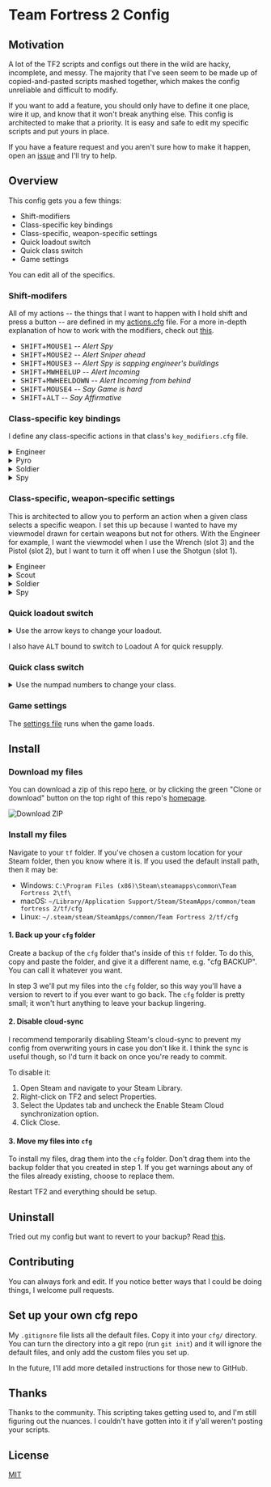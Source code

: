 # Team Fortress 2 Config

## Motivation

A lot of the TF2 scripts and configs out there in the wild are hacky, incomplete, and messy. The majority that I've seen seem to be made up of copied-and-pasted scripts mashed together, which makes the config unreliable and difficult to modify.

If you want to add a feature, you should only have to define it one place, wire it up, and know that it won't break anything else. This config is architected to make that a priority. It is easy and safe to edit my specific scripts and put yours in place.

If you have a feature request and you aren't sure how to make it happen, open an [issue](https://github.com/reeddunkle/cfg/issues) and I'll try to help.

## Overview

This config gets you a few things:

* Shift-modifiers
* Class-specific key bindings
* Class-specific, weapon-specific settings
* Quick loadout switch
* Quick class switch
* Game settings

You can edit all of the specifics.

### Shift-modifers

All of my actions -- the things that I want to happen with I hold shift and press a button -- are defined in my [actions.cfg](./custom/key_modifiers/actions.cfg) file. For a more in-depth explanation of how to work with the modifiers, check out [this](./custom/key_modifiers/README.md).

* <kbd>SHIFT</kbd>+<kbd>MOUSE1</kbd> -- _Alert Spy_
* <kbd>SHIFT</kbd>+<kbd>MOUSE2</kbd> -- _Alert Sniper ahead_
* <kbd>SHIFT</kbd>+<kbd>MOUSE3</kbd> -- _Alert Spy is sapping engineer's buildings_
* <kbd>SHIFT</kbd>+<kbd>MWHEELUP</kbd> -- _Alert Incoming_
* <kbd>SHIFT</kbd>+<kbd>MWHEELDOWN</kbd> -- _Alert Incoming from behind_
* <kbd>SHIFT</kbd>+<kbd>MOUSE4</kbd> -- _Say Game is hard_
* <kbd>SHIFT</kbd>+<kbd>ALT</kbd> -- _Say Affirmative_

### Class-specific key bindings

I define any class-specific actions in that class's `key_modifiers.cfg` file.

<details>
  <summary>Engineer</summary>
  <ul>
    <li>
      <kbd>MOUSE3</kbd> -- <em>Destroy sentry and build</em>
    </li>
    <li>
      <a href="./custom/engineer/key_modifiers.cfg">
        <code>key_modifiers.cfg</code>
      </a>
    </li>
  </ul>
</details>

<details>
  <summary>Pyro</summary>
  <ul>
    <li>
      <kbd>MOUSE4</kbd> -- <em>Detonator jump</em>
    </li>
    <li>
      <a href="./custom/pyro/key_modifiers.cfg">
        <code>key_modifiers.cfg</code>
      </a>
    </li>
  </ul>
</details>

<details>
  <summary>Soldier</summary>
  <ul>
    <li>
      <kbd>MOUSE4</kbd> -- <em>Rocket jump</em>
    </li>
    <li>
      I don't use this anymore, so I've commented this out (by adding two slashes). If you want to use it, remove the `//` from Line 4 and Line 7.
    </li>
    <li>
      <a href="./custom/soldier/key_modifiers.cfg">
        <code>key_modifiers.cfg</code>
      </a>
    </li>
  </ul>
</details>

<details>
  <summary>Spy</summary>
  <ul>
    <li>
      <kbd>MOUSE4</kbd> -- <em>Last diguise</em>
    </li>
    <li>
      <a href="./custom/spy/key_modifiers.cfg">
        <code>key_modifiers.cfg</code>
      </a>
    </li>
  </ul>
</details>

### Class-specific, weapon-specific settings

This is architected to allow you to perform an action when a given class selects a specific weapon. I set this up because I wanted to have my viewmodel drawn for certain weapons but not for others. With the Engineer for example, I want the viewmodel when I use the Wrench (slot 3) and the Pistol (slot 2), but I want to turn it off when I use the Shotgun (slot 1).

<details>
  <summary>Engineer</summary>
  <table>
    <tr>
      <th></th>
      <th>Slot 1</th>
      <th>Slot 2</th>
      <th>Slot 3</th>
      <th>Slot 4</th>
      <th>Slot 5</th>
    </tr>
    <tr>
      <td>View model?</td>
      <td>No</td>
      <td>Yes</td>
      <td>Yes</td>
      <td>Yes</td>
      <td>Yes</td>
    </tr>
  </table>
</details>

<details>
  <summary>Scout</summary>
  <table>
    <tr>
      <th></th>
      <th>Slot 1</th>
      <th>Slot 2</th>
      <th>Slot 3</th>
    </tr>
    <tr>
      <td>View model?</td>
      <td>No</td>
      <td>No</td>
      <td>Yes</td>
    </tr>
  </table>
</details>

<details>
  <summary>Soldier</summary>
  <table>
    <tr>
      <th></th>
      <th>Slot 1</th>
      <th>Slot 2</th>
      <th>Slot 3</th>
    </tr>
    <tr>
      <td>View model?</td>
      <td>No</td>
      <td>No</td>
      <td>Yes</td>
    </tr>
  </table>
</details>

<details>
  <summary>Spy</summary>
  <table>
    <tr>
      <th></th>
      <th>Slot 1</th>
      <th>Slot 2</th>
      <th>Slot 3</th>
      <th>Slot 4</th>
    </tr>
    <tr>
      <td>View model?</td>
      <td>No</td>
      <td>Yes</td>
      <td>Yes</td>
      <td>Yes</td>
    </tr>
  </table>
</details>

### Quick loadout switch

<details>
  <summary>Use the arrow keys to change your loadout.</summary>
  <ul>
    <li>:arrow_left: Loadout A</li>
    <li>:arrow_up: Loadout B</li>
    <li>:arrow_right: Loadout C</li>
    <li>:arrow_down: Loadout D</li>
  </ul>
</details>

I also have <kbd>ALT</kbd> bound to switch to Loadout A for quick resupply.

### Quick class switch

<details>
  <summary>Use the numpad numbers to change your class.</summary>
  <ol>
    <li>Scout</li>
    <li>Soldier</li>
    <li>Pyro</li>
    <li>Demo</li>
    <li>Heavy</li>
    <li>Engineer</li>
    <li>Medic</li>
    <li>Sniper</li>
    <li>Spy</li>
  </ol>
</details>

### Game settings

The [settings file](./custom/settings.cfg) runs when the game loads.

## Install

### Download my files

You can download a zip of this repo [here](https://github.com/reeddunkle/cfg/archive/master.zip), or by clicking the green "Clone or download" button on the top right of this repo's [homepage](https://github.com/reeddunkle/cfg).

![Download ZIP](http://i.imgur.com/lF3GOYJ.png)

### Install my files

Navigate to your `tf` folder. If you've chosen a custom location for your Steam folder, then you know where it is. If you used the default install path, then it may be:

* Windows: `C:\Program Files (x86)\Steam\steamapps\common\Team Fortress 2\tf\`
* macOS: `~/Library/Application Support/Steam/SteamApps/common/team fortress 2/tf/cfg`
* Linux: `~/.steam/steam/SteamApps/common/Team Fortress 2/tf/cfg`

#### 1. Back up your `cfg` folder

Create a backup of the `cfg` folder that's inside of this `tf` folder. To do this, copy and paste the folder, and give it a different name, e.g. "cfg BACKUP". You can call it whatever you want.

In step 3 we'll put my files into the `cfg` folder, so this way you'll have a version to revert to if you ever want to go back. The `cfg` folder is pretty small; it won't hurt anything to leave your backup lingering.

#### 2. Disable cloud-sync

I recommend temporarily disabling Steam's cloud-sync to prevent my config from overwriting yours in case you don't like it. I think the sync is useful though, so I'd turn it back on once you're ready to commit.

To disable it:

1. Open Steam and navigate to your Steam Library.
2. Right-click on TF2 and select Properties.
3. Select the Updates tab and uncheck the Enable Steam Cloud synchronization option.
4. Click Close.

#### 3. Move my files into `cfg`

To install my files, drag them into the `cfg` folder. Don't drag them into the backup folder that you created in step 1. If you get warnings about any of the files already existing, choose to replace them.

Restart TF2 and everything should be setup.

## Uninstall

Tried out my config but want to revert to your backup?
Read [this](./custom/README.md).

## Contributing

You can always fork and edit. If you notice better ways that I could be doing things, I welcome pull requests.

## Set up your own cfg repo

My `.gitignore` file lists all the default files. Copy it into your `cfg/` directory. You can turn the directory into a git repo (run `git init`) and it will ignore the default files, and only add the custom files you set up.

In the future, I'll add more detailed instructions for those new to GitHub.

## Thanks

Thanks to the community. This scripting takes getting used to, and I'm still figuring out the nuances. I couldn't have gotten into it if y'all weren't posting your scripts.

## License

[MIT](./LICENSE.txt)
